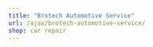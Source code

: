 ```yaml
---
title: "Brotech Automotive Service"
url: /ajax/brotech-automotive-service/
shop: car repair
---
```

